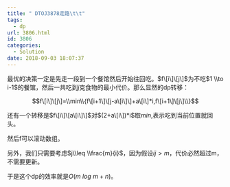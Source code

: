 ```yaml
---
title: " DTOJ3878走路\t\t"
tags:
  - dp
url: 3806.html
id: 3806
categories:
  - Solution
date: 2018-09-03 18:07:37
---
```


最优的决策一定是先走一段到一个餐馆然后开始往回吃。$f\[i\]\[j\]$为不吃$1 \\to i-1$的餐馆，然后一共吃到$j$克食物的最小代价。那么显然的dp转移：

$$f\[i\]\[j\]=\\min\\{f\[i+1\]\[j-a\[i\]\]+a\[i\]*i,f\[i+1\]\[j\]\\}$$

还有一个转移是$f\[i\]\[a\[i\]\]$对$(2+a\[i\])*i$取$min$,表示吃到当前位置就回头。

然后f可以滚动数组。

另外，我们只需要考虑$j\\leq \\frac{m}{i}$，因为假设$ij>m$，代价必然超过m，不需要更新。

于是这个dp的效率就是$O(m \ log \ m +n)$。